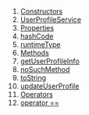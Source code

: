 1.  [Constructors](./UserProfileService-class.md)
2.  [UserProfileService](./UserProfileService/UserProfileService.md)
3.  [Properties](./UserProfileService-class.md)
4.  [hashCode](https://api.flutter.dev/flutter/dart-core/Object/hashCode.html)
5.  [runtimeType](https://api.flutter.dev/flutter/dart-core/Object/runtimeType.html)
6.  [Methods](./UserProfileService-class.md)
7.  [getUserProfileInfo](./UserProfileService/getUserProfileInfo.md)
8.  [noSuchMethod](https://api.flutter.dev/flutter/dart-core/Object/noSuchMethod.html)
9.  [toString](https://api.flutter.dev/flutter/dart-core/Object/toString.html)
10. [updateUserProfile](./UserProfileService/updateUserProfile.md)
11. [Operators](./UserProfileService-class.md)
12. [operator
    ==](https://api.flutter.dev/flutter/dart-core/Object/operator_equals.html)

